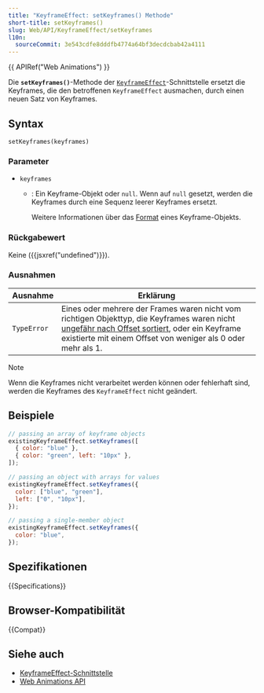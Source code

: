 ```yaml
---
title: "KeyframeEffect: setKeyframes() Methode"
short-title: setKeyframes()
slug: Web/API/KeyframeEffect/setKeyframes
l10n:
  sourceCommit: 3e543cdfe8dddfb4774a64bf3decdcbab42a4111
---
```


{{ APIRef("Web Animations") }}

Die **`setKeyframes()`**-Methode der [`KeyframeEffect`](/de/docs/Web/API/KeyframeEffect)-Schnittstelle ersetzt die Keyframes, die den betroffenen `KeyframeEffect` ausmachen, durch einen neuen Satz von Keyframes.

## Syntax

```js-nolint
setKeyframes(keyframes)
```

### Parameter

- `keyframes`

  - : Ein Keyframe-Objekt oder `null`. Wenn auf `null` gesetzt, werden die Keyframes durch eine Sequenz leerer Keyframes ersetzt.

    Weitere Informationen über das [Format](/de/docs/Web/API/Web_Animations_API/Keyframe_Formats#syntax) eines Keyframe-Objekts.

### Rückgabewert

Keine ({{jsxref("undefined")}}).

### Ausnahmen

<table class="no-markdown">
  <thead>
    <tr>
      <th scope="col">Ausnahme</th>
      <th scope="col">Erklärung</th>
    </tr>
  </thead>
  <tbody>
    <tr>
      <td><code>TypeError</code></td>
      <td>
        Eines oder mehrere der Frames waren nicht vom richtigen Objekttyp, die Keyframes waren nicht
        <a href="https://w3c.github.io/web-animations/#loosely-sorted-by-offset"
          >ungefähr nach Offset sortiert</a
        >, oder ein Keyframe existierte mit einem Offset von weniger als 0 oder mehr als 1.
      </td>
    </tr>
  </tbody>
</table>

> [!NOTE]
> Wenn die Keyframes nicht verarbeitet werden können oder fehlerhaft sind, werden die Keyframes des `KeyframeEffect` nicht geändert.

## Beispiele

```js
// passing an array of keyframe objects
existingKeyframeEffect.setKeyframes([
  { color: "blue" },
  { color: "green", left: "10px" },
]);

// passing an object with arrays for values
existingKeyframeEffect.setKeyframes({
  color: ["blue", "green"],
  left: ["0", "10px"],
});

// passing a single-member object
existingKeyframeEffect.setKeyframes({
  color: "blue",
});
```

## Spezifikationen

{{Specifications}}

## Browser-Kompatibilität

{{Compat}}

## Siehe auch

- [KeyframeEffect-Schnittstelle](/de/docs/Web/API/KeyframeEffect)
- [Web Animations API](/de/docs/Web/API/Web_Animations_API)
